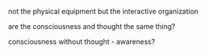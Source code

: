not the physical equipment but the interactive organization

are the consciousness and thought the same thing?

consciousness without thought - awareness?

